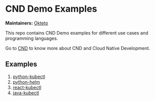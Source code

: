 # CND Demo Examples

**Maintainers:** [Okteto](https://github.com/okteto)

This repo contains CND Demo examples for different use cases and programming languages.

Go to [CND](https://github.com/okteto/cnd) to know more about CND and Cloud Native Development.

## Examples

1. [python-kubectl](python-kubectl/README.md)
1. [python-helm](python-helm/README.md)
1. [react-kubectl](react-kubectl/README.md)
1. [java-kubectl](java-kubectl/README.md)

